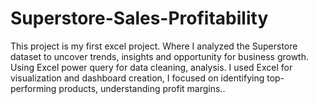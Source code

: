 # Superstore-Sales-Profitability
This project is my first excel project. Where I analyzed the Superstore dataset to uncover trends, insights and opportunity for business growth. Using Excel power query for data cleaning, analysis. I used Excel for visualization and dashboard creation, I focused on identifying top-performing products, understanding profit margins.. 
